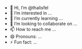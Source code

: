 - 👋 Hi, I’m @thalisfel
- 👀 I’m interested in ...
- 🌱 I’m currently learning ...
- 💞️ I’m looking to collaborate on ...
- 📫 How to reach me ...
- 😄 Pronouns: ...
- ⚡ Fun fact: ...

<!---
thalisfel/thalisfel is a ✨ special ✨ repository because its `README.md` (this file) appears on your GitHub profile.
You can click the Preview link to take a look at your changes.
--->
